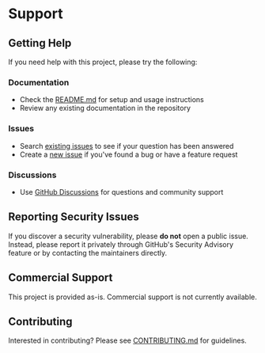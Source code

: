 # Support

## Getting Help

If you need help with this project, please try the following:

### Documentation
- Check the [README.md](README.md) for setup and usage instructions
- Review any existing documentation in the repository

### Issues
- Search [existing issues](../../issues) to see if your question has been answered
- Create a [new issue](../../issues/new) if you've found a bug or have a feature request

### Discussions
- Use [GitHub Discussions](../../discussions) for questions and community support

## Reporting Security Issues

If you discover a security vulnerability, please **do not** open a public issue. Instead, please report it privately through GitHub's Security Advisory feature or by contacting the maintainers directly.

## Commercial Support

This project is provided as-is. Commercial support is not currently available.

## Contributing

Interested in contributing? Please see [CONTRIBUTING.md](CONTRIBUTING.md) for guidelines.